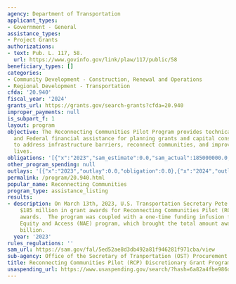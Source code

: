 ```yaml
---
agency: Department of Transportation
applicant_types:
- Government - General
assistance_types:
- Project Grants
authorizations:
- text: Pub. L. 117, 58.
  url: https://www.govinfo.gov/link/plaw/117/public/58
beneficiary_types: []
categories:
- Community Development - Construction, Renewal and Operations
- Regional Development - Transportation
cfda: '20.940'
fiscal_year: '2024'
grants_url: https://grants.gov/search-grants?cfda=20.940
improper_payments: null
is_subpart_f: 1
layout: program
objective: The Reconnecting Communities Pilot Program provides technical assistance
  and Federal financial assistance for planning grants and capital construction grants
  to address infrastructure barriers, reconnect communities, and improve peoples’
  lives.
obligations: '[{"x":"2023","sam_estimate":0.0,"sam_actual":185000000.0,"usa_spending_actual":0.0},{"x":"2024","sam_estimate":0.0,"sam_actual":600000000.0,"usa_spending_actual":67469716.0},{"x":"2025","sam_estimate":0.0,"sam_actual":0.0,"usa_spending_actual":67913960.0}]'
other_program_spending: null
outlays: '[{"x":"2023","outlay":0.0,"obligation":0.0},{"x":"2024","outlay":1061215.01,"obligation":67469716.0},{"x":"2025","outlay":271789.5,"obligation":67913960.0}]'
permalink: /program/20.940.html
popular_name: Reconnecting Communities
program_type: assistance_listing
results:
- description: On March 13th, 2023, U.S. Transportation Secretary Pete Buttigieg announced
    $185 million in grant awards for Reconnecting Communities Pilot (RCP) Program
    awards.  The program was coupled with a one-time funding infusion from the Neighborhood
    Equity and Access (NAE) program, which brought the total amount awarded to $3.3
    billion.
  year: '2023'
rules_regulations: ''
sam_url: https://sam.gov/fal/5ed52ae8d3db492a81f946281f971cba/view
sub-agency: Office of the Secretary of Tranportation (OST) Procurement Operations
title: Reconnecting Communities Pilot (RCP) Discretionary Grant Program
usaspending_url: https://www.usaspending.gov/search/?hash=6a82a4fbe986d069916363cd58e80869
---
```

